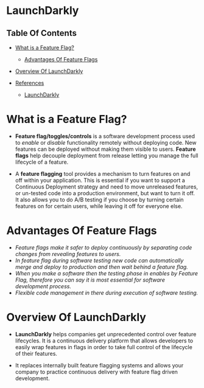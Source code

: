 # LaunchDarkly

## Table Of Contents
- [What is a Feature Flag?](#What-is-a-Feature-Flag?)
    - [Advantages Of Feature Flags](#Advantages-Of-Feature-Flags)

- [Overview Of LaunchDarkly](#Overview-Of-LaunchDarkly)

- [References]()
    - [LaunchDarkly](https://launchdarkly.com/)

# What is a Feature Flag?
* __Feature flag/toggles/controls__ is a software development process used to _enable_ or _disable_ functionality remotely without deploying code. New features can be deployed without making them visible to users. __Feature flags__ help decouple deployment from release letting you manage the full lifecycle of a feature. 

* A __feature flagging__ tool provides a mechanism to turn features on and off within your application. This is essential if you want to support a Continuous Deployment strategy and need to move unreleased features, or un-tested code into a production environment, but want to turn it off. It also allows you to do A/B testing if you choose by turning certain features on for certain users, while leaving it off for everyone else.

# Advantages Of Feature Flags
* _Feature flags make it safer to deploy continuously by separating code changes from revealing features to users._
* _In feature flag during software testing new code can automatically merge and deploy to production and then wait behind a feature flag._
* _When you make a software then the testing phase in enables by Feature Flag, therefore you can say it is most essential for software development process._
* _Flexible code management in there during execution of software testing._

# Overview Of LaunchDarkly
* __LaunchDarkly__ helps companies get unprecedented control over feature lifecycles. It is a continuous delivery platform that allows developers to easily wrap features in flags in order to take full control of the lifecycle of their features.

* It replaces internally built feature flagging systems and allows your company to practice continuous delivery with feature flag driven development.